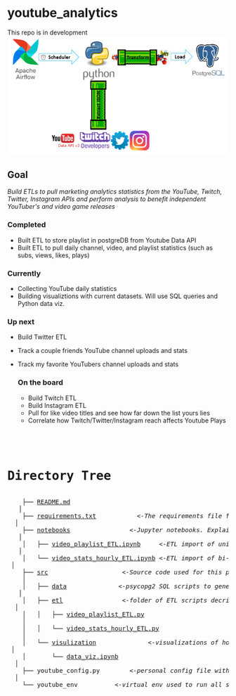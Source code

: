 # youtube_analytics
This repo is in development <br> 
![Alt text](img/flow.png?raw=true "Technology flow")

## Goal 
*Build ETLs to pull marketing analytics statistics from the YouTube, Twitch, Twitter, Instagram APIs and perform analysis to benefit independent YouTuber's and video game releases*

  ### Completed
  - Built ETL to store playlist in postgreDB from Youtube Data API
  - Built ETL to pull daily channel, video, and playlist statistics (such as subs, views, likes, plays)

  ### Currently
  - Collecting YouTube daily statistics 
  - Building visualiztions with current datasets. Will use SQL queries and Python data viz.

  ### Up next 
  - Build Twitter ETL 
  - Track a couple friends YouTube channel uploads and stats
  - Track my favorite YouTubers channel uploads and stats
  

    ### On the board
    - Build Twitch ETL 
    - Build Instagram ETL 
    - Pull for like video titles and see how far down the list yours lies
    - Correlate how Twitch/Twitter/Instagram reach affects Youtube Plays

<!DOCTYPE html>
<html>
<head>
 <meta http-equiv="Content-Type" content="text/html; charset=UTF-8">
 <meta name="Author" content="Made by 'tree'">
 <meta name="GENERATOR" content="$Version: $ tree v1.8.0 (c) 1996 - 2018 by Steve Baker, Thomas Moore, Francesc Rocher, Florian Sesser, Kyosuke Tokoro $">
  <!-- 
  BODY { font-family : ariel, monospace, sans-serif; }
  P { font-weight: normal; font-family : ariel, monospace, sans-serif; color: black; background-color: transparent;}
  B { font-weight: normal; color: black; background-color: transparent;}
  A:visited { font-weight : normal; text-decoration : none; background-color : transparent; margin : 0px 0px 0px 0px; padding : 0px 0px 0px 0px; display: inline; }
  A:link    { font-weight : normal; text-decoration : none; margin : 0px 0px 0px 0px; padding : 0px 0px 0px 0px; display: inline; }
  A:hover   { color : #000000; font-weight : normal; text-decoration : underline; background-color : yellow; margin : 0px 0px 0px 0px; padding : 0px 0px 0px 0px; display: inline; }
  A:active  { color : #000000; font-weight: normal; background-color : transparent; margin : 0px 0px 0px 0px; padding : 0px 0px 0px 0px; display: inline; }
  .VERSION { font-size: small; font-family : arial, sans-serif; }
  .NORM  { color: black;  background-color: transparent;}
  .FIFO  { color: purple; background-color: transparent;}
  .CHAR  { color: yellow; background-color: transparent;}
  .DIR   { color: blue;   background-color: transparent;}
  .BLOCK { color: yellow; background-color: transparent;}
  .LINK  { color: aqua;   background-color: transparent;}
  .SOCK  { color: fuchsia;background-color: transparent;}
  .EXEC  { color: green;  background-color: transparent;}
  -->
<pre>
</head>
<body>
	<h1>Directory Tree</h1><p>
	├── <a href=".//README.md">README.md</a> <br>	│
	├── <a href=".//requirements.txt">requirements.txt</a>		    <i> <-The requirements file for reproducing the analysis environment </i> <br>	│
	├── <a href=".//notebooks/">notebooks</a>			    <i> <-Jupyter notebooks. Explain code techniques used in etl</i> <br>	│
	│   ├── <a href=".//notebooks/video_playlist_ETL.ipynb">video_playlist_ETL.ipynb</a>    <i> <-ETL import of unique videos from Youtube Data API to Postgres database</i> <br>	│
	│   └── <a href=".//notebooks/video_stats_hourly_ETL.ipynb">video_stats_hourly_ETL.ipynb</a><i> <-ETL import of bi-hourly stats of listed videos in pg playlists table</i> <br>	│
	├── <a href=".//src/">src</a>				    <i> <-Source code used for this project</i> <br>	│
	│   ├── <a href=".//src/data/">data</a>			    <i> <-psycopg2 SQL scripts to generate data to visualize</i> <br>	│
	│   ├── <a href=".//src/etl/">etl</a>			    <i> <-folder of ETL scripts decribed in the notebooks</i> <br>	│
	│   │   ├── <a href=".//src/etl/video_playlist_ETL.py">video_playlist_ETL.py</a><br>	│
	│   │   └── <a href=".//src/etl/video_stats_hourly_ETL.py">video_stats_hourly_ETL.py</a><br>	│
	│   └── <a href=".//src/visulization/">visulization</a> 		    <i> <-visualizations of hourly stats and analytics on key times to upload </i> <br>	│
	│   &nbsp;&nbsp;&nbsp; └── <a href=".//src/visulization/data_viz.ipynb">data_viz.ipynb</a><br>	│
	├── youtube_config.py		<i> <-personal config file with YouTube Data API credentials and Postgres address </i><br>	│
	└── youtube_env			<i> <-virtual env used to run all scripts </i> <br>	
	<br><br>
	</pre>

